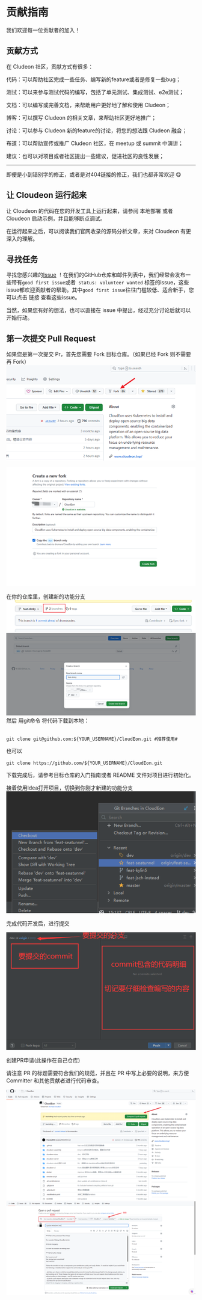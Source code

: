 
# 贡献指南


我们欢迎每一位贡献者的加入！
## 贡献方式

在 Cludeon 社区，贡献方式有很多：

代码：可以帮助社区完成一些任务、编写新的feature或者是修复一些bug；

测试：可以来参与测试代码的编写，包括了单元测试、集成测试、e2e测试；

文档：可以编写或完善文档，来帮助用户更好地了解和使用 Cludeon；

博客：可以撰写 Cludeon 的相关文章，来帮助社区更好地推广；

讨论：可以参与 Cludeon 新的feature的讨论，将您的想法跟 Cludeon 融合；

布道：可以帮助宣传或推广 Cludeon 社区，在 meetup 或 summit 中演讲；

建议：也可以对项目或者社区提出一些建议，促进社区的良性发展；
****

即便是小到错别字的修正，或者是对404链接的修正，我们也都非常欢迎 😋

## 让 Cloudeon 运行起来

让 Cloudeon 的代码在您的开发工具上运行起来，请参阅 本地部署 或者 Cloudeon 启动示例，并且能够断点调试。

在运行起来之后，可以阅读我们官网收录的源码分析文章，来对 Cloudeon 有更深入的理解。
## 寻找任务

寻找您感兴趣的[Issue](https://github.com/dromara/CloudEon/issues) ！在我们的GitHub仓库和邮件列表中，我们经常会发布一些带有` good first issue `或者` status: volunteer wanted` 标签的issue，这些issue都欢迎贡献者的帮助。其中`good first issue`往往门槛较低、适合新手，您可以点击 链接 查看这些issue。

当然，如果您有好的想法，也可以直接在 issue 中提出，经过充分讨论后就可以开始行动。


## 第一次提交 Pull Request

如果您是第一次提交 Pr，首先您需要 Fork 目标仓库。（如果已经 Fork 则不需要再 Fork）
![img.png](../images/pr-img.png)

![img_1.png](../images/pr-img_1.png)

在你的仓库里，创建新的功能分支
![img_8.png](../images/pr-img_8.png)
![img_2.png](../images/pr-img_2.png)
然后 用git命令 将代码下载到本地：
```

git clone git@github.com:${YOUR_USERNAME}/CloudEon.git #推荐使用# 
```
也可以 
```
git clone https://github.com/${YOUR_USERNAME}/CloudEon.git
```

下载完成后，请参考目标仓库的入门指南或者 README 文件对项目进行初始化。

接着使用Idea打开项目，切换到你刚才新建的功能分支
![img_6.png](../images/pr-img_6.png)

完成代码开发后，进行提交

![img_5.png](../images/pr-img_5.png)

创建PR申请(此操作在自己仓库)

请注意 PR 的标题需要符合我们的规范，并且在 PR 中写上必要的说明，来方便 Committer 和其他贡献者进行代码审查。

![img_9.png](../images/pr-img_9.png)
![img_7.png](../images/pr-img_7.png)